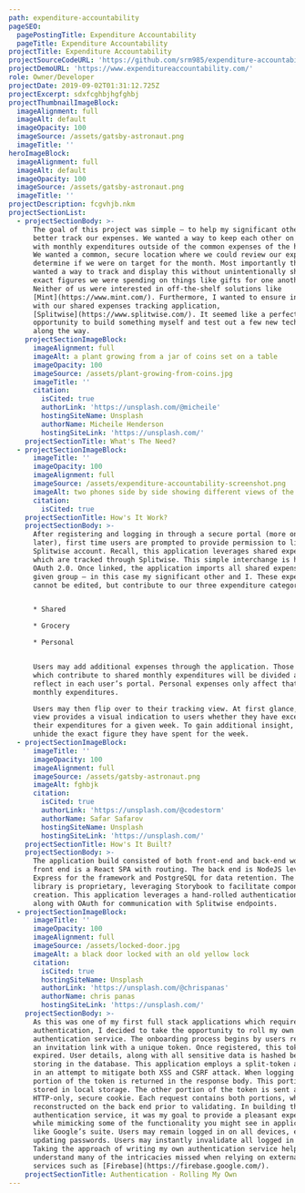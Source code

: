 ```yaml
---
path: expenditure-accountability
pageSEO:
  pagePostingTitle: Expenditure Accountability
  pageTitle: Expenditure Accountability
projectTitle: Expenditure Accountability
projectSourceCodeURL: 'https://github.com/srm985/expenditure-accountability-ui'
projectDemoURL: 'https://www.expenditureaccountability.com/'
role: Owner/Developer
projectDate: 2019-09-02T01:31:12.725Z
projectExcerpt: sdxfcghbjhgfghbj
projectThumbnailImageBlock:
  imageAlignment: full
  imageAlt: default
  imageOpacity: 100
  imageSource: /assets/gatsby-astronaut.png
  imageTitle: ''
heroImageBlock:
  imageAlignment: full
  imageAlt: default
  imageOpacity: 100
  imageSource: /assets/gatsby-astronaut.png
  imageTitle: ''
projectDescription: fcgvhjb.nkm
projectSectionList:
  - projectSectionBody: >-
      The goal of this project was simple – to help my significant other and I
      better track our expenses. We wanted a way to keep each other on track
      with monthly expenditures outside of the common expenses of the household.
      We wanted a common, secure location where we could review our expenses and
      determine if we were on target for the month. Most importantly though, we
      wanted a way to track and display this without unintentionally sharing
      exact figures we were spending on things like gifts for one another.
      Neither of us were interested in off-the-shelf solutions like
      [Mint](https://www.mint.com/). Furthermore, I wanted to ensure integration
      with our shared expenses tracking application,
      [Splitwise](https://www.splitwise.com/). It seemed like a perfect
      opportunity to build something myself and test out a few new technologies
      along the way.
    projectSectionImageBlock:
      imageAlignment: full
      imageAlt: a plant growing from a jar of coins set on a table
      imageOpacity: 100
      imageSource: /assets/plant-growing-from-coins.jpg
      imageTitle: ''
      citation:
        isCited: true
        authorLink: 'https://unsplash.com/@micheile'
        hostingSiteName: Unsplash
        authorName: Micheile Henderson
        hostingSiteLink: 'https://unsplash.com/'
    projectSectionTitle: What's The Need?
  - projectSectionImageBlock:
      imageTitle: ''
      imageOpacity: 100
      imageAlignment: full
      imageSource: /assets/expenditure-accountability-screenshot.png
      imageAlt: two phones side by side showing different views of the application
      citation:
        isCited: true
    projectSectionTitle: How's It Work?
    projectSectionBody: >-
      After registering and logging in through a secure portal (more on this
      later), first time users are prompted to provide permission to link their
      Splitwise account. Recall, this application leverages shared expenses
      which are tracked through Splitwise. This simple interchange is handled by
      OAuth 2.0. Once linked, the application imports all shared expenses for a
      given group – in this case my significant other and I. These expenses
      cannot be edited, but contribute to our three expenditure categories:  


      * Shared

      * Grocery

      * Personal


      Users may add additional expenses through the application. Those expenses
      which contribute to shared monthly expenditures will be divided and
      reflect in each user’s portal. Personal expenses only affect that user’s
      monthly expenditures.  

      Users may then flip over to their tracking view. At first glance, this
      view provides a visual indication to users whether they have exceeded
      their expenditures for a given week. To gain additional insight, users may
      unhide the exact figure they have spent for the week.
  - projectSectionImageBlock:
      imageTitle: ''
      imageOpacity: 100
      imageAlignment: full
      imageSource: /assets/gatsby-astronaut.png
      imageAlt: fghbjk
      citation:
        isCited: true
        authorLink: 'https://unsplash.com/@codestorm'
        authorName: Safar Safarov
        hostingSiteName: Unsplash
        hostingSiteLink: 'https://unsplash.com/'
    projectSectionTitle: How's It Built?
    projectSectionBody: >-
      The application build consisted of both front-end and back-end work. The
      front end is a React SPA with routing. The back end is NodeJS leveraging
      Express for the framework and PostgreSQL for data retention. The component
      library is proprietary, leveraging Storybook to facilitate component
      creation. This application leverages a hand-rolled authentication service
      along with OAuth for communication with Splitwise endpoints.
  - projectSectionImageBlock:
      imageTitle: ''
      imageOpacity: 100
      imageAlignment: full
      imageSource: /assets/locked-door.jpg
      imageAlt: a black door locked with an old yellow lock
      citation:
        isCited: true
        hostingSiteName: Unsplash
        authorLink: 'https://unsplash.com/@chrispanas'
        authorName: chris panas
        hostingSiteLink: 'https://unsplash.com/'
    projectSectionBody: >-
      As this was one of my first full stack applications which required robust
      authentication, I decided to take the opportunity to roll my own
      authentication service. The onboarding process begins by users receiving
      an invitation link with a unique token. Once registered, this token is
      expired. User details, along with all sensitive data is hashed before
      storing in the database. This application employs a split-token approach
      in an attempt to mitigate both XSS and CSRF attack. When logging in, a
      portion of the token is returned in the response body. This portion is
      stored in local storage. The other portion of the token is sent as an
      HTTP-only, secure cookie. Each request contains both portions, which are
      reconstructed on the back end prior to validating. In building this
      authentication service, it was my goal to provide a pleasant experience,
      while mimicking some of the functionality you might see in applications
      like Google’s suite. Users may remain logged in on all devices, even after
      updating passwords. Users may instantly invalidate all logged in sessions.
      Taking the approach of writing my own authentication service helped me
      understand many of the intricacies missed when relying on external
      services such as [Firebase](https://firebase.google.com/).
    projectSectionTitle: Authentication - Rolling My Own
---
```

